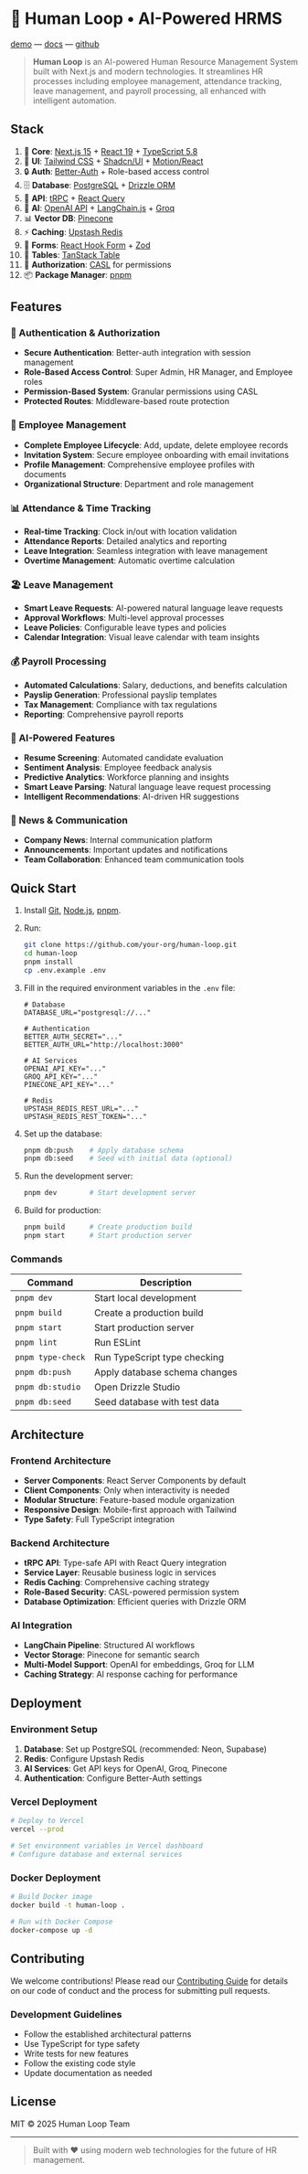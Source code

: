 # 🏢 Human Loop • AI-Powered HRMS

[demo](https://human-loop.vercel.app) — [docs](https://docs.human-loop.com) — [github](https://github.com/your-org/human-loop)

> **Human Loop** is an AI-powered Human Resource Management System built with Next.js and modern technologies. It streamlines HR processes including employee management, attendance tracking, leave management, and payroll processing, all enhanced with intelligent automation.

## Stack

1. 🧱 **Core**: [Next.js 15](https://nextjs.org) + [React 19](https://react.dev) + [TypeScript 5.8](https://typescriptlang.org)
2. 🎨 **UI**: [Tailwind CSS](https://tailwindcss.com) + [Shadcn/UI](https://ui.shadcn.com) + [Motion/React](https://motion.dev)
3. 🔒 **Auth**: [Better-Auth](https://better-auth.com) + Role-based access control
4. 🗄️ **Database**: [PostgreSQL](https://postgresql.org) + [Drizzle ORM](https://orm.drizzle.team)
5. 🚀 **API**: [tRPC](https://trpc.io) + [React Query](https://tanstack.com/query)
6. 🧠 **AI**: [OpenAI API](https://openai.com) + [LangChain.js](https://js.langchain.com) + [Groq](https://groq.com)
7. 📊 **Vector DB**: [Pinecone](https://pinecone.io)
8. ⚡ **Caching**: [Upstash Redis](https://upstash.com)
9. 📝 **Forms**: [React Hook Form](https://react-hook-form.com) + [Zod](https://zod.dev)
10. 📅 **Tables**: [TanStack Table](https://tanstack.com/table)
11. 🎯 **Authorization**: [CASL](https://casl.js.org) for permissions
12. 📦 **Package Manager**: [pnpm](https://pnpm.io)

## Features

### 🔐 Authentication & Authorization

- **Secure Authentication**: Better-auth integration with session management
- **Role-Based Access Control**: Super Admin, HR Manager, and Employee roles
- **Permission-Based System**: Granular permissions using CASL
- **Protected Routes**: Middleware-based route protection

### 👥 Employee Management

- **Complete Employee Lifecycle**: Add, update, delete employee records
- **Invitation System**: Secure employee onboarding with email invitations
- **Profile Management**: Comprehensive employee profiles with documents
- **Organizational Structure**: Department and role management

### 📊 Attendance & Time Tracking

- **Real-time Tracking**: Clock in/out with location validation
- **Attendance Reports**: Detailed analytics and reporting
- **Leave Integration**: Seamless integration with leave management
- **Overtime Management**: Automatic overtime calculation

### 🏖️ Leave Management

- **Smart Leave Requests**: AI-powered natural language leave requests
- **Approval Workflows**: Multi-level approval processes
- **Leave Policies**: Configurable leave types and policies
- **Calendar Integration**: Visual leave calendar with team insights

### 💰 Payroll Processing

- **Automated Calculations**: Salary, deductions, and benefits calculation
- **Payslip Generation**: Professional payslip templates
- **Tax Management**: Compliance with tax regulations
- **Reporting**: Comprehensive payroll reports

### 🤖 AI-Powered Features

- **Resume Screening**: Automated candidate evaluation
- **Sentiment Analysis**: Employee feedback analysis
- **Predictive Analytics**: Workforce planning and insights
- **Smart Leave Parsing**: Natural language leave request processing
- **Intelligent Recommendations**: AI-driven HR suggestions

### 📰 News & Communication

- **Company News**: Internal communication platform
- **Announcements**: Important updates and notifications
- **Team Collaboration**: Enhanced team communication tools

## Quick Start

1. Install [Git](https://git-scm.com), [Node.js](https://nodejs.org), [pnpm](https://pnpm.io).
2. Run:

   ```bash
   git clone https://github.com/your-org/human-loop.git
   cd human-loop
   pnpm install
   cp .env.example .env
   ```

3. Fill in the required environment variables in the `.env` file:

   ```env
   # Database
   DATABASE_URL="postgresql://..."

   # Authentication
   BETTER_AUTH_SECRET="..."
   BETTER_AUTH_URL="http://localhost:3000"

   # AI Services
   OPENAI_API_KEY="..."
   GROQ_API_KEY="..."
   PINECONE_API_KEY="..."

   # Redis
   UPSTASH_REDIS_REST_URL="..."
   UPSTASH_REDIS_REST_TOKEN="..."
   ```

4. Set up the database:

   ```bash
   pnpm db:push    # Apply database schema
   pnpm db:seed    # Seed with initial data (optional)
   ```

5. Run the development server:

   ```bash
   pnpm dev        # Start development server
   ```

6. Build for production:
   ```bash
   pnpm build      # Create production build
   pnpm start      # Start production server
   ```

### Commands

| Command           | Description                   |
| ----------------- | ----------------------------- |
| `pnpm dev`        | Start local development       |
| `pnpm build`      | Create a production build     |
| `pnpm start`      | Start production server       |
| `pnpm lint`       | Run ESLint                    |
| `pnpm type-check` | Run TypeScript type checking  |
| `pnpm db:push`    | Apply database schema changes |
| `pnpm db:studio`  | Open Drizzle Studio           |
| `pnpm db:seed`    | Seed database with test data  |

## Architecture

### Frontend Architecture

- **Server Components**: React Server Components by default
- **Client Components**: Only when interactivity is needed
- **Modular Structure**: Feature-based module organization
- **Responsive Design**: Mobile-first approach with Tailwind
- **Type Safety**: Full TypeScript integration

### Backend Architecture

- **tRPC API**: Type-safe API with React Query integration
- **Service Layer**: Reusable business logic in services
- **Redis Caching**: Comprehensive caching strategy
- **Role-Based Security**: CASL-powered permission system
- **Database Optimization**: Efficient queries with Drizzle ORM

### AI Integration

- **LangChain Pipeline**: Structured AI workflows
- **Vector Storage**: Pinecone for semantic search
- **Multi-Model Support**: OpenAI for embeddings, Groq for LLM
- **Caching Strategy**: AI response caching for performance

## Deployment

### Environment Setup

1. **Database**: Set up PostgreSQL (recommended: Neon, Supabase)
2. **Redis**: Configure Upstash Redis
3. **AI Services**: Get API keys for OpenAI, Groq, Pinecone
4. **Authentication**: Configure Better-Auth settings

### Vercel Deployment

```bash
# Deploy to Vercel
vercel --prod

# Set environment variables in Vercel dashboard
# Configure database and external services
```

### Docker Deployment

```bash
# Build Docker image
docker build -t human-loop .

# Run with Docker Compose
docker-compose up -d
```

## Contributing

We welcome contributions! Please read our [Contributing Guide](CONTRIBUTING.md) for details on our code of conduct and the process for submitting pull requests.

### Development Guidelines

- Follow the established architectural patterns
- Use TypeScript for type safety
- Write tests for new features
- Follow the existing code style
- Update documentation as needed

## License

MIT © 2025 Human Loop Team

---

> Built with ❤️ using modern web technologies for the future of HR management.
